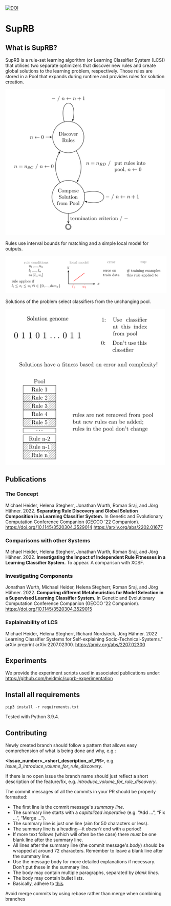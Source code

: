 [![DOI](https://zenodo.org/badge/303331999.svg)](https://zenodo.org/badge/latestdoi/303331999)

# SupRB

## What is SupRB?

SupRB is a rule-set learning algorithm (or Learning Classifier System (LCS)) that utilises two separate optimizers that discover new rules and create global solutions to the learning problem, respectively. Those rules are stored in a Pool that expands during runtime and provides rules for solution creation.

<!---
![SupRB statemachine](./docs/suprb.png)
-->

<img src="./docs/suprb.png" alt="SupRB statemachine" width="500"/>

Rules use interval bounds for matching and a simple local model for outputs.

<img src="./docs/rule.png" alt="Rule" width="700"/>

Solutions of the problem select classifiers from the unchanging pool.

<img src="./docs/solution.png" alt="Solutions and Pool of classifiers" width="500"/>


## Publications

### The Concept

Michael Heider, Helena Stegherr, Jonathan Wurth, Roman Sraj, and Jörg Hähner. 2022. **Separating Rule Discovery and Global Solution Composition in a Learning Classifier System.** In Genetic and Evolutionary Computation Conference Companion (GECCO ’22 Companion). https://doi.org/10.1145/3520304.3529014 https://arxiv.org/abs/2202.01677

### Comparisons with other Systems

Michael Heider, Helena Stegherr, Jonathan Wurth, Roman Sraj, and Jörg Hähner. 2022. **Investigating the Impact of Independent Rule Fitnesses in a Learning Classifier System.** To appear. A comparison with XCSF.

### Investigating Components

Jonathan Wurth, Michael Heider, Helena Stegherr, Roman Sraj, and Jörg Hähner. 2022. **Comparing different Metaheuristics for Model Selection in a Supervised Learning Classifier System.** In Genetic and Evolutionary Computation Conference Companion (GECCO ’22 Companion). https://doi.org/10.1145/3520304.3529015

### Explainability of LCS

Michael Heider, Helena Stegherr, Richard Nordsieck, Jörg Hähner. 2022 Learning Classifier Systems for Self-explaining Socio-Technical-Systems." arXiv preprint arXiv:2207.02300. https://arxiv.org/abs/2207.02300

## Experiments

We provide the experiment scripts used in associated publications under: https://github.com/heidmic/suprb-experimentation

## Install all requirements


    pip3 install -r requirements.txt


Tested with Python 3.9.4.


## Contributing

Newly created branch should follow a pattern that allows easy comprehension of what is being done and why, e.g.:

**<Issue_number>\_<short_description_of_PR>**, e.g. *issue_3_introduce_volume_for_rule_discovery*.

If there is no open issue the branch name should just reflect a short description of the feature/fix, e.g. *introduce_volume_for_rule_discovery*.


The commit messages of all the commits in your PR should be properly formatted:
- The first line is the commit message's *summary line*.
- The summary line starts with a *capitalized imperative* (e.g. “Add …”, “Fix
  …”, “Merge …”).
- The summary line is just one line (aim for 50 characters or less).
- The summary line is a heading—it *doesn't* end with a period!
- If more text follows (which will often be the case) there *must* be one blank
  line after the summary line.
- All lines after the summary line (the commit message's *body*) should be
  wrapped at around 72 characters.  Remember to leave a blank line after the
  summary line.
- Use the message body for more detailed explanations if necessary. Don't put
  these in the summary line.
- The body may contain multiple paragraphs, separated by *blank lines*.
- The body may contain bullet lists.
- Basically, adhere to
  [this](https://tbaggery.com/2008/04/19/a-note-about-git-commit-messages.html).

Avoid merge commits by using rebase rather than merge when combining branches
